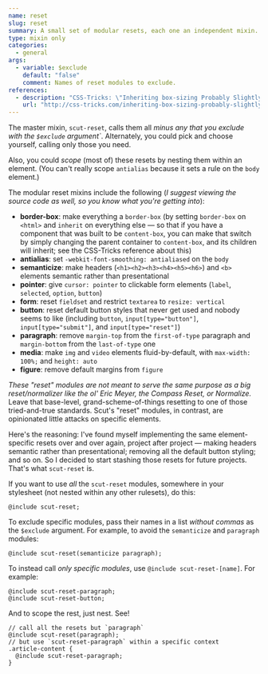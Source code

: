 ```yaml
---
name: reset
slug: reset
summary: A small set of modular resets, each one an independent mixin.
type: mixin only
categories:
  - general
args:
  - variable: $exclude
    default: "false"
    comment: Names of reset modules to exclude.
references:
  - description: "CSS-Tricks: \"Inheriting box-sizing Probably Slightly Better Best-Practice\""
    url: "http://css-tricks.com/inheriting-box-sizing-probably-slightly-better-best-practice/"
---
```


The master mixin, `scut-reset`, calls them all *minus any that you exclude with the `$exclude` argument`*. Alternately, you could pick and choose yourself, calling only those you need.

Also, you could *scope* (most of) these resets by nesting them within an element. (You can't really scope `antialias` because it sets a rule on the `body` element.)

The modular reset mixins include the following (*I suggest viewing the source code as well, so you know what you're getting into*):

- **border-box**: make everything a `border-box` (by setting `border-box` on `<html>` and `inherit` on everything else &mdash; so that if you have a component that was built to be `content-box`, you can make that switch by simply changing the parent container to `content-box`, and its children will inherit; see the CSS-Tricks reference about this)
- **antialias**: set `-webkit-font-smoothing: antialiased` on the `body`
- **semanticize**: make headers (`<h1><h2><h3><h4><h5><h6>`) and `<b>` elements semantic rather than presentational
- **pointer**: give `cursor: pointer` to clickable form elements (`label`, `selected`, `option`, `button`)
- **form**: reset `fieldset` and restrict `textarea` to `resize: vertical`
- **button**: reset default button styles that never get used and nobody seems to like (including `button`, `input[type="button"]`, `input[type="submit"]`, and `input[type="reset"]`)
- **paragraph**: remove `margin-top` from the `first-of-type` paragraph and `margin-bottom` from the `last-of-type` one
- **media**: make `img` and `video` elements fluid-by-default, with `max-width: 100%;` and `height: auto`
- **figure**: remove default margins from `figure`

*These "reset" modules are not meant to serve the same purpose as a big reset/normalizer like the ol' Eric Meyer, the Compass Reset, or Normalize.* Leave that base-level, grand-scheme-of-things resetting to one of those tried-and-true standards. Scut's "reset" modules, in contrast, are opinionated little attacks on specific elements.

Here's the reasoning: I've found myself implementing the same element-specific resets over and over again, project after project &mdash; making headers semantic rather than presentational; removing all the default button styling; and so on. So I decided to start stashing those resets for future projects. That's what `scut-reset` is.

If you want to use *all* the `scut-reset` modules, somewhere in your stylesheet (not nested within any other rulesets), do this:

<pre class="language-scss"><code>@include scut-reset;</code></pre>

To exclude specific modules, pass their names in a list *without commas* as the `$exclude` argument. For example, to avoid the `semanticize` and `paragraph` modules:

<pre class="language-scss"><code>@include scut-reset(semanticize paragraph);</code></pre>

To instead call *only specific modules*, use `@include scut-reset-[name]`. For example:

<pre class="language-scss"><code>@include scut-reset-paragraph;
@include scut-reset-button;</code></pre>

And to scope the rest, just nest. See!

<pre class="language-scss"><code>// call all the resets but `paragraph`
@include scut-reset(paragraph);
// but use `scut-reset-paragraph` within a specific context
.article-content {
  @include scut-reset-paragraph;
}</code></pre>